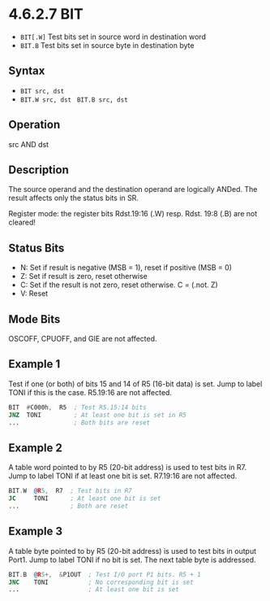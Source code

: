 # 4.6.2.7 BIT

- `BIT[.W]` Test bits set in source word in destination word
- `BIT.B` Test bits set in source byte in destination byte

## Syntax

- `BIT src, dst`
- `BIT.W src, dst`
` BIT.B src, dst`

## Operation

src AND dst

## Description

The source operand and the destination operand are logically ANDed. The result affects only the status bits in SR.

Register mode: the register bits Rdst.19:16 (.W) resp. Rdst. 19:8 (.B) are not cleared!

## Status Bits

- N: Set if result is negative (MSB = 1), reset if positive (MSB = 0)
- Z: Set if result is zero, reset otherwise
- C: Set if the result is not zero, reset otherwise. C = (.not. Z)
- V: Reset

## Mode Bits

OSCOFF, CPUOFF, and GIE are not affected.

## Example 1

Test if one (or both) of bits 15 and 14 of R5 (16-bit data) is set. Jump to label TONI if this is the case. R5.19:16 are not affected.

```asm
BIT  #C000h,  R5  ; Test R5.15:14 bits
JNZ  TONI         ; At least one bit is set in R5
...               ; Both bits are reset
```

## Example 2

A table word pointed to by R5 (20-bit address) is used to test bits in R7. Jump to label TONI if at least one bit is set. R7.19:16 are not affected.

```asm
BIT.W  @R5,  R7  ; Test bits in R7
JC     TONI      ; At least one bit is set
...              ; Both are reset
```

## Example 3

A table byte pointed to by R5 (20-bit address) is used to test bits in output Port1. Jump to label TONI if no bit is set. The next table byte is addressed.

```asm
BIT.B  @R5+,  &P1OUT  ; Test I/O port P1 bits. R5 + 1
JNC    TONI           ; No corresponding bit is set
...                   ; At least one bit is set
```
